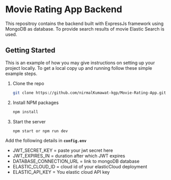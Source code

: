 # Movie Rating App Backend
This repositroy contains the backend built with ExpressJs framework using MongoDB as database. To provide search results of movie Elastic Search is used.

## Getting Started
This is an example of how you may give instructions on setting up your project locally. To get a local copy up and running follow these simple example steps.
<br>
1. Clone the repo
   ```sh
   git clone https://github.com/nirmalKumawat-kgp/Movie-Rating-App.git
   ```
2. Install NPM packages
   ```sh
   npm install
   ```
3. Start the server
   ```
   npm start or npm run dev
   ``` 

Add the following details in **`config.env`** <br>
 - JWT_SECRET_KEY = paste your jwt secret here
 - JWT_EXPIRES_IN = duration after which JWT expires
 - DATABASE_CONNECTION_URL = link to mongoDB database
 - ELASTIC_CLOUD_ID = cloud id of your elasticCloud deployment
 - ELASTIC_API_KEY = You elastic cloud API key

